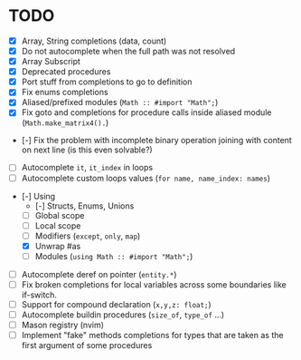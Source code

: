 # TODO
- [x] Array, String completions (data, count)
- [x] Do not autocomplete when the full path was not resolved
- [x] Array Subscript
- [x] Deprecated procedures
- [x] Port stuff from completions to go to definition
- [x] Fix enums completions
- [x] Aliased/prefixed modules (`Math :: #import "Math";`)
- [x] Fix goto and completions for procedure calls inside aliased module (`Math.make_matrix4().`)
- [-] Fix the problem with incomplete binary operation joining with content on next line (is this even solvable?)
- [ ] Autocomplete `it`, `it_index` in loops
- [ ] Autocomplete custom loops values (`for name, name_index: names`)
- [-] Using
    - [-] Structs, Enums, Unions
    - [ ] Global scope
    - [ ] Local scope
    - [ ] Modifiers (`except`, `only`, `map`)
    - [x] Unwrap #as
    - [ ] Modules (`using Math :: #import "Math";`)
- [ ] Autocomplete deref on pointer (`entity.*`)
- [ ] Fix broken completions for local variables across some boundaries like if-switch.
- [ ] Support for compound declaration (`x,y,z: float;`)
- [ ] Autocomplete buildin procedures (`size_of`, `type_of` ...)
- [ ] Mason registry (nvim)
- [ ] Implement "fake" methods completions for types that are taken as the first argument of some procedures